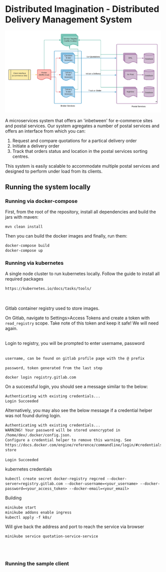 # Distributed Imagination - Distributed Delivery Management System

![Diagram of System Architechture](./system-diagram.png)

A microservices system that offers an 'inbetween' for e-commerce sites and postal services. Our system agregates a number of postal services and offers an interface from which you can:

1. Request and compare quotations for a partical delivery order 
2. Initiate a delivery order
3. Track that orders status and location in the postal services sorting centres.

This system is easily scalable to accommodate multiple postal services and designed to perform under load from its clients.

## Running the system locally

### Running via docker-compose

First, from the root of the repository, install all dependencies and build the jars with maven:
```
mvn clean install
```

Then you can build the docker images and finally, run them:
```
docker-compose build
docker-compose up
```

### Running via kubernetes
A single node cluster to run kubernetes locally. Follow the guide to install all required packages
```
https://kubernetes.io/docs/tasks/tools/
```


<br>
<br>
Gitlab container registry used to store images.


On Gitlab, navigate to Settings>Access Tokens and create a token with `read_registry` scope.
Take note of this token and keep it safe! We will need again.


<br>
Login to registry, you will be prompted to enter username, password 
<br>
<br>

`username, can be found on gitlab profile page with the @ prefix`

`password, token generated from the last step`

```
docker login registry.gitlab.com
```

On a successful login, you should see a message similar to the below:
```
Authenticating with existing credentials...
Login Succeeded
```

Alternatively, you may also see the below message 
if a credential helper was not found during login.

```
Authenticating with existing credentials...
WARNING! Your password will be stored unencrypted in /home/dev/.docker/config.json.
Configure a credential helper to remove this warning. See
https://docs.docker.com/engine/reference/commandline/login/#credentials-store

Login Succeeded
```



kubernetes credentials
```
kubectl create secret docker-registry regcred --docker-server=registry.gitlab.com --docker-username=<your_username> --docker-password=<your_access_token> --docker-email=<your_email>
```


Building

```
minikube start
minikube addons enable ingress
kubectl apply -f k8s/
```

Will give back the address and port to reach the service via browser
```
minikube service quotation-service-service
```
<br>
<br>

### Running the sample client

